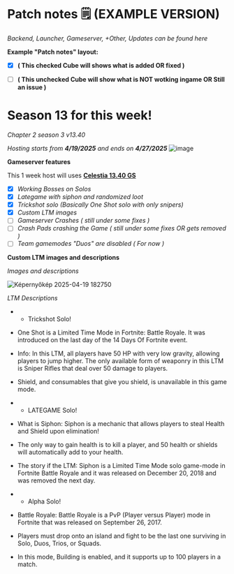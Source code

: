 # Patch notes 🗒 (EXAMPLE VERSION)
*Backend, Launcher, Gameserver, +Other, Updates can be found here*

**Example "Patch notes" layout:**


* [X] **( This checked Cube will shows what is added  OR fixed )**
* [ ] **( This unchecked Cube will show what is NOT wotking ingame OR Still an issue )**





# Season 13 for this week!

*Chapter 2 season 3 v13.40*

*Hosting starts from **4/19/2025** and ends on **4/27/2025***
![image](https://github.com/user-attachments/assets/a80aeffc-c463-4474-9af9-bcb0aeac7441)

**Gameserver features**

This 1 week host will uses [**Celestia 13.40 GS**](https://github.com/plooshi/CelestiaGS)
* [X] *Working Bosses on Solos*
* [X] *Lategame with siphon and randomized loot*
* [X] *Trickshot solo (Basically One Shot solo with only  snipers)*
* [X] *Custom LTM images*
* [ ] *Gameserver Crashes ( still under some fixes )*
* [ ] *Crash Pads crashing the Game ( still under some fixes OR gets removed )*
* [ ] *Team gamemodes "Duos" are disabled ( For now )*

**Custom LTM images and descriptions**

*Images and descriptions*

![Képernyőkép 2025-04-19 182750](https://github.com/user-attachments/assets/b4a4406d-f3e5-4e00-b17f-fd5e6bfea3df)

*LTM Descriptions*

- - Trickshot Solo!
- One Shot is a Limited Time Mode in Fortnite: Battle Royale. It was introduced on the last day of the 14 Days Of Fortnite event.
- Info: In this LTM, all players have 50 HP with very low gravity, allowing players to jump higher. The only available form of weaponry in this LTM is Sniper Rifles that deal over 50 damage to players.
- Shield, and consumables that give you shield, is unavailable in this game mode.


- - LATEGAME Solo! 
- What is Siphon: Siphon is a mechanic that allows players to steal Health and Shield upon elimination! 
- The only way to gain health is to kill a player, and 50 health or shields will automatically add to your health.
- The story if the LTM: Siphon is a Limited Time Mode solo game-mode in Fortnite Battle Royale and it was released on December 20, 2018 and was removed the next day.


- - Alpha Solo!
- Battle Royale: Battle Royale is a PvP (Player versus Player) mode in Fortnite that was released on September 26, 2017.
- Players must drop onto an island and fight to be the last one surviving in Solo, Duos, Trios, or Squads. 
- In this mode, Building is enabled, and it supports up to 100 players in a match.
